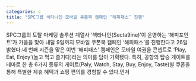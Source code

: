 ```yaml
---
categories: c
title: "SPC그룹 섹타나인 모바일 쿠폰북 캠페인 ‘해피패스’ 진행"
---
```

SPC그룹의 토탈 마케팅 솔루션 계열사 ‘섹타나인(Secta9ine)’이 운영하는 ‘해피포인트’가 가을을 맞아 내달 9일까지 모바일 쿠폰북 캠페인 ‘해피패스’를 진행한다고 26일 밝혔다.네 번째 시즌을 맞은 이번 ‘해피패스’ 캠페인은 모바일 여권을 콘셉트로 ‘Play, Eat, Enjoy’(놀고 먹고 즐기다)라는 의미를 담아 기획됐다. 특히, 공항의 탑승 게이트를 테마로 한 총 6가지 종류의 게이트(Paly, Watch, Stay, Buy, Enjoy, Taste)별 쿠폰을 통해 특별한 제휴 혜택과 쇼핑 편의를 경험할 수 있다.먼저